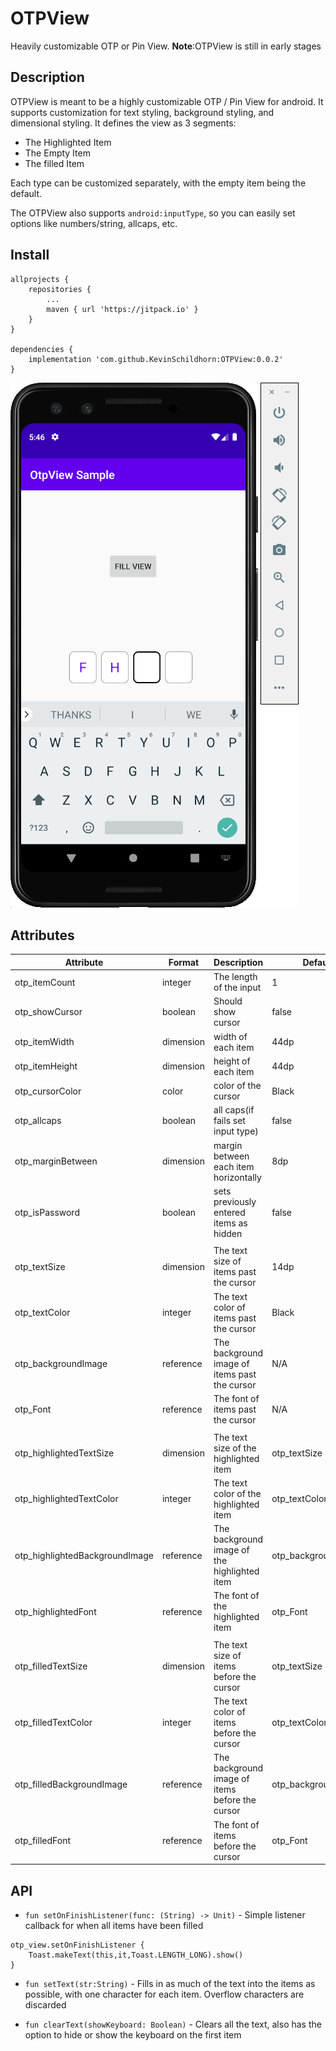 # OTPView
 Heavily customizable OTP or Pin View. **Note**:OTPView is still in early stages

## Description

OTPView is meant to be a highly customizable OTP / Pin View for android. It supports customization for text styling, background styling, and dimensional styling. It defines the view as 3 segments:
* The Highlighted Item
* The Empty Item
* The filled Item

Each type can be customized separately, with the empty item being the default.

The OTPView also supports `android:inputType`, so you can easily set options like numbers/string, allcaps, etc.

## Install

```
allprojects {
    repositories {
        ...
        maven { url 'https://jitpack.io' }
    }
}

dependencies {
    implementation 'com.github.KevinSchildhorn:OTPView:0.0.2'
}
```


![IMG](/images/example.png)

## Attributes

| Attribute | Format | Description | Default |
|-----------|--------|-------------|---------|
| otp_itemCount | integer | The length of the input | 1 |
| otp_showCursor | boolean | Should show cursor | false |
| otp_itemWidth | dimension | width of each item | 44dp |
| otp_itemHeight | dimension | height of each item | 44dp |
| otp_cursorColor | color | color of the cursor | Black |
| otp_allcaps | boolean | all caps(if fails set input type) | false |
| otp_marginBetween | dimension | margin between each item horizontally | 8dp |
| otp_isPassword | boolean | sets previously entered items as hidden | false |
|  |  |  |  |
| otp_textSize | dimension | The text size of items past the cursor | 14dp |
| otp_textColor | integer | The text color of items past the cursor | Black |
| otp_backgroundImage | reference | The background image of items past the cursor | N/A |
| otp_Font | reference | The font of items past the cursor | N/A |
|  |  |  |  |
| otp_highlightedTextSize | dimension |  The text size of the highlighted item | otp_textSize |
| otp_highlightedTextColor | integer | The text color of the highlighted item | otp_textColor |
| otp_highlightedBackgroundImage | reference | The background image of the highlighted item | otp_backgroundImage |
| otp_highlightedFont | reference | The font of the highlighted item | otp_Font |
|  |  |  |  |
| otp_filledTextSize | dimension | The text size of items before the cursor | otp_textSize |
| otp_filledTextColor | integer | The text color of items before the cursor | otp_textColor |
| otp_filledBackgroundImage | reference | The background image of items before the cursor| otp_backgroundImage |
| otp_filledFont | reference | The font of items before the cursor | otp_Font |

## API

* `fun setOnFinishListener(func: (String) -> Unit)` - Simple listener callback for when all items have been filled
```
otp_view.setOnFinishListener {
    Toast.makeText(this,it,Toast.LENGTH_LONG).show()
}
```
* `fun setText(str:String)` - Fills in as much of the text into the items as possible, with one character for each item. Overflow characters are discarded

* `fun clearText(showKeyboard: Boolean)` - Clears all the text, also has the option to hide or show the keyboard on the first item
